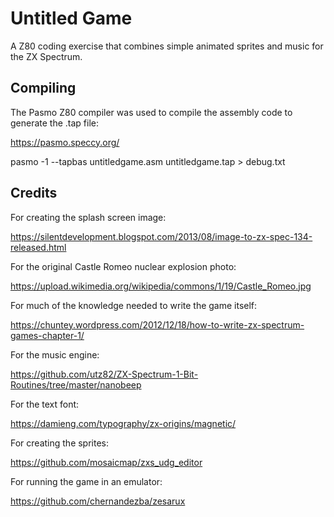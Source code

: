 # Untitled Game
A Z80 coding exercise that combines simple animated sprites and music for the ZX Spectrum.

## Compiling

The Pasmo Z80 compiler was used to compile the assembly code to generate the .tap file:

https://pasmo.speccy.org/

pasmo -1 --tapbas untitledgame.asm untitledgame.tap > debug.txt

## Credits

For creating the splash screen image:

https://silentdevelopment.blogspot.com/2013/08/image-to-zx-spec-134-released.html

For the original Castle Romeo nuclear explosion photo:

https://upload.wikimedia.org/wikipedia/commons/1/19/Castle_Romeo.jpg

For much of the knowledge needed to write the game itself:

https://chuntey.wordpress.com/2012/12/18/how-to-write-zx-spectrum-games-chapter-1/

For the music engine:

https://github.com/utz82/ZX-Spectrum-1-Bit-Routines/tree/master/nanobeep

For the text font:

https://damieng.com/typography/zx-origins/magnetic/

For creating the sprites:

https://github.com/mosaicmap/zxs_udg_editor

For running the game in an emulator:

https://github.com/chernandezba/zesarux

